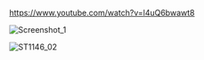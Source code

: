 https://www.youtube.com/watch?v=l4uQ6bwawt8

![Screenshot_1](https://github.com/offpic/FFT-STM32-FSMC-CFFT-ILI9341-STM32F407/assets/31142397/5f67bbff-b3ae-43af-a81c-ee7436f150ce)

![ST1146_02](https://github.com/offpic/FFT-STM32-FSMC-CFFT-ILI9341-STM32F407/assets/31142397/df384d85-f849-4a14-81cc-7742e71cf45a)

